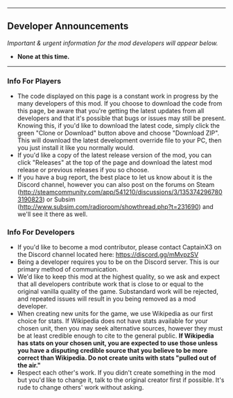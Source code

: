 -----
## Developer Announcements
_Important & urgent information for the mod developers will appear below._
* **None at this time.**
-----

### Info For Players
* The code displayed on this page is a constant work in progress by the many developers of this mod. If you choose to download the code from this page, be aware that you're getting the latest updates from all developers and that it's possible that bugs or issues may still be present. Knowing this, if you'd like to download the latest code, simply click the green "Clone or Download" button above and choose "Download ZIP". This will download the latest development override file to your PC, then you just install it like you normally would.
* If you'd like a copy of the latest release version of the mod, you can click "Releases" at the top of the page and download the latest mod release or previous releases if you so choose.
* If you have a bug report, the best place to let us know about it is the Discord channel, however you can also post on the forums on Steam (http://steamcommunity.com/app/541210/discussions/3/1353742967803190823) or Subsim (http://www.subsim.com/radioroom/showthread.php?t=231690) and we'll see it there as well.

### Info For Developers
* If you'd like to become a mod contributor, please contact CaptainX3 on the Discord channel located here: https://discord.gg/mMvpzSV
* Being a developer requires you to be on the Discord server. This is our primary method of communication.
* We'd like to keep this mod at the highest quality, so we ask and expect that all developers contribute work that is close to or equal to the original vanilla quality of the game. Substandard work will be rejected, and repeated issues will result in you being removed as a mod developer.
* When creating new units for the game, we use Wikipedia as our first choice for stats. If Wikipedia does not have stats available for your chosen unit, then you may seek alternative sources, however they must be at least credible enough to cite to the general public. **If Wikipedia has stats on your chosen unit, you are expected to use those unless you have a disputing credible source that you believe to be more correct than Wikipedia. Do not create units with stats "pulled out of the air."**
* Respect each other's work. If you didn't create something in the mod but you'd like to change it, talk to the original creator first if possible. It's rude to change others' work without asking.
